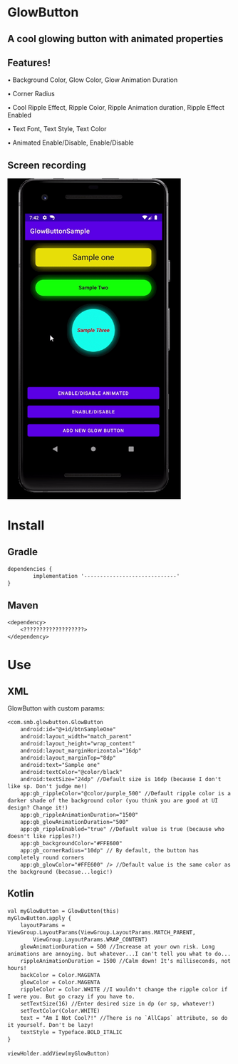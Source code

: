 # GlowButton

## A cool glowing button with animated properties 
 
## Features!

•	Background Color, Glow Color, Glow Animation Duration

•	Corner Radius

•	Cool Ripple Effect, Ripple Color, Ripple Animation duration, Ripple Effect Enabled

•	Text Font, Text Style, Text Color

•	Animated Enable/Disable, Enable/Disable


## Screen recording
 
 <img src="./screen_recording.gif" height="720">
 
# Install
 
## Gradle
```
dependencies {
        implementation '-----------------------------'
}
```
## Maven
```
<dependency>
    <???????????????????>
</dependency>
 ```
# Use
 
## XML

GlowButton with custom params:
```
<com.smb.glowbutton.GlowButton
    android:id="@+id/btnSampleOne"
    android:layout_width="match_parent"
    android:layout_height="wrap_content"
    android:layout_marginHorizontal="16dp"
    android:layout_marginTop="8dp"
    android:text="Sample one"
    android:textColor="@color/black"
    android:textSize="24dp" //Default size is 16dp (because I don't like sp. Don't judge me!)
    app:gb_rippleColor="@color/purple_500" //Default ripple color is a darker shade of the background color (you think you are good at UI design? Change it!)
    app:gb_rippleAnimationDuration="1500"
    app:gb_glowAnimationDuration="500"
    app:gb_rippleEnabled="true" //Default value is true (because who doesn't like ripples?!)
    app:gb_backgroundColor="#FFE600" 
    app:gb_cornerRadius="10dp" // By default, the button has completely round corners 
    app:gb_glowColor="#FFE600" /> //Default value is the same color as the background (becasue...logic!)
 ```
## Kotlin
```
val myGlowButton = GlowButton(this)
myGlowButton.apply {
    layoutParams = ViewGroup.LayoutParams(ViewGroup.LayoutParams.MATCH_PARENT,
        ViewGroup.LayoutParams.WRAP_CONTENT)
    glowAnimationDuration = 500 //Increase at your own risk. Long animations are annoying. but whatever...I can't tell you what to do...
    rippleAnimationDuration = 1500 //Calm down! It's milliseconds, not hours!
    backColor = Color.MAGENTA
    glowColor = Color.MAGENTA
    rippleColor = Color.WHITE //I wouldn't change the ripple color if I were you. But go crazy if you have to.
    setTextSize(16) //Enter desired size in dp (or sp, whatever!)
    setTextColor(Color.WHITE)
    text = "Am I Not Cool?!" //There is no `AllCaps` attribute, so do it yourself. Don't be lazy!
    textStyle = Typeface.BOLD_ITALIC
}

viewHolder.addView(myGlowButton)
```

